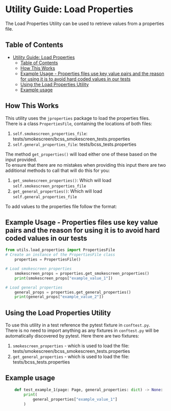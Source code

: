 # Utility Guide: Load Properties

The Load Properties Utility can be used to retrieve values from a properties file.

## Table of Contents

- [Utility Guide: Load Properties](#utility-guide-load-properties)
  - [Table of Contents](#table-of-contents)
  - [How This Works](#how-this-works)
  - [Example Usage - Properties files use key value pairs and the reason for using it is to avoid hard coded values in our tests](#example-usage---properties-files-use-key-value-pairs-and-the-reason-for-using-it-is-to-avoid-hard-coded-values-in-our-tests)
  - [Using the Load Properties Utility](#using-the-load-properties-utility)
  - [Example usage](#example-usage)

## How This Works

This utility uses the `jproperties` package to load the properties files.<br>
There is a class `PropertiesFile`, containing the locations of both files:

1. `self.smokescreen_properties_file`: tests/smokescreen/bcss_smokescreen_tests.properties
2. `self.general_properties_file`: tests/bcss_tests.properties

The method `get_properties()` will load either one of these based on the input provided.<br>
To ensure that there are no mistakes when providing this input there are two additional methods to call that will do this for you:

1. `get_smokescreen_properties()`: Which will load `self.smokescreen_properties_file`
2. `get_general_properties()`: Which will load `self.general_properties_file`

To add values to the properties file follow the format:

## Example Usage - Properties files use key value pairs and the reason for using it is to avoid hard coded values in our tests

```python
from utils.load_properties import PropertiesFile
# Create an instance of the PropertiesFile class
    properties = PropertiesFile()

# Load smokescreen properties
    smokescreen_props = properties.get_smokescreen_properties()
    print(smokescreen_props["example_value_1"])

# Load general properties
    general_props = properties.get_general_properties()
    print(general_props["example_value_2"])
```

## Using the Load Properties Utility

To use this utility in a test reference the pytest fixture in `conftest.py`.<br>
There is no need to import anything as any fixtures in `conftest.py` will be automatically discovered by pytest.
Here there are two fixtures:

1. `smokescreen_properties` - which is used to load the file: tests/smokescreen/bcss_smokescreen_tests.properties
2. `get_general_properties` - which is used to load the file: tests/bcss_tests.properties

## Example usage

```python
    def test_example_1(page: Page, general_properties: dict) -> None:
        print(
            general_properties["example_value_1"]
        )
```
